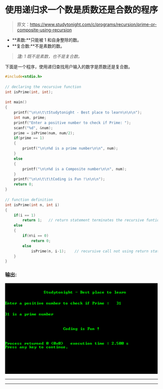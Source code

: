 # 使用递归求一个数是质数还是合数的程序

> 原文：<https://www.studytonight.com/c/programs/recursion/prime-or-composite-using-recursion>

*   **素数:**只能被 1 和自身整除的数。
*   **复合数:**不是素数的数。

> ***注:** 1 既不是素数，也不是复合数。*

下面是一个程序，使用递归查找用户输入的数字是质数还是复合数。

```cpp
#include<stdio.h>

// declaring the recursive function
int isPrime(int, int);

int main()
{
    printf("\n\n\t\tStudytonight - Best place to learn\n\n\n");
    int num, prime;
    printf("Enter a positive number to check if Prime: ");
    scanf("%d", &num);
    prime = isPrime(num, num/2);
    if(prime == 1)
    {
        printf("\n\n%d is a prime number\n\n", num);
    }
    else
    {
        printf("\n\n%d is a Composite number\n\n", num);
    }
    printf("\n\n\t\t\tCoding is Fun !\n\n\n");
    return 0;
}

// function definition
int isPrime(int n, int i)
{
    if(i == 1)
        return 1;   // return statement terminates the recursive funtion
    else
    {
        if(n%i == 0)
            return 0;
        else
            isPrime(n, i-1);    // recursive call not using return statement
    }
}
```

### 输出:

![Program to find whether a number is Prime or Composite using recursion](img/59fa3f70252ec6e32649a22add797aeb.png)

* * *

* * *